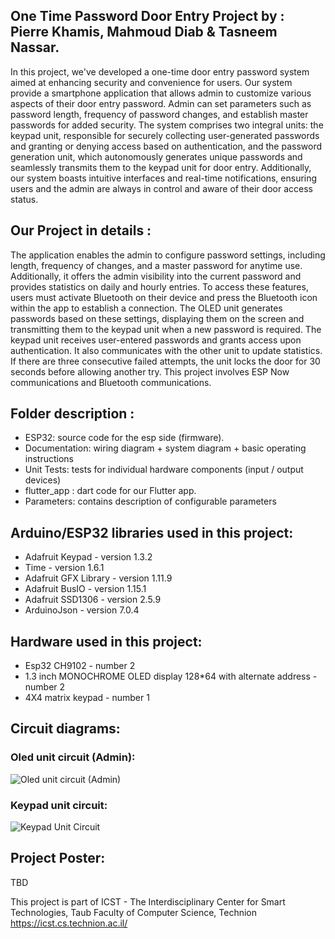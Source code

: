 ## One Time Password Door Entry Project by : Pierre Khamis, Mahmoud Diab & Tasneem Nassar.
In this project, we've developed a one-time door entry password system aimed at enhancing security and convenience for users. Our system provide a smartphone application that allows admin to customize various aspects of their door entry password. Admin can set parameters such as password length, frequency of password changes, and establish master passwords for added security. The system comprises two integral units: the keypad unit, responsible for securely collecting user-generated passwords and granting or denying access based on authentication, and the password generation unit, which autonomously generates unique passwords and seamlessly transmits them to the keypad unit for door entry. Additionally, our system boasts intuitive interfaces and real-time notifications, ensuring users and the admin are always in control and aware of their door access status.

## Our Project in details :
The application enables the admin to configure password settings, including length, frequency of changes, and a master password for anytime use. Additionally, it offers the admin visibility into the current password and provides statistics on daily and hourly entries. To access these features, users must activate Bluetooth on their device and press the Bluetooth icon within the app to establish a connection.
The OLED unit generates passwords based on these settings, displaying them on the screen and transmitting them to the keypad unit when a new password is required.
The keypad unit receives user-entered passwords and grants access upon authentication. It also communicates with the other unit to update statistics. If there are three consecutive failed attempts, the unit locks the door for 30 seconds before allowing another try.
This project involves ESP Now communications and Bluetooth communications.

## Folder description :
* ESP32: source code for the esp side (firmware).
* Documentation: wiring diagram + system diagram +  basic operating instructions
* Unit Tests: tests for individual hardware components (input / output devices)
* flutter_app : dart code for our Flutter app.
* Parameters: contains description of configurable parameters 

## Arduino/ESP32 libraries used in this project:
* Adafruit Keypad - version 1.3.2
* Time - version 1.6.1
* Adafruit GFX Library - version 1.11.9
* Adafruit BusIO - version 1.15.1
* Adafruit SSD1306 - version 2.5.9
* ArduinoJson - version 7.0.4

## Hardware used in this project:
* Esp32 CH9102 - number 2
* 1.3 inch MONOCHROME OLED display 128*64 with alternate address - number 2
* 4X4 matrix keypad - number 1

## Circuit diagrams:
### Oled unit circuit (Admin):
![Oled unit circuit (Admin)](https://github.com/mahmouddiab2000/one-time-password/blob/main/Documentation/Connection%20diagram/Oled%20unit%20circuit%20(Admin).png)

### Keypad unit circuit:
![Keypad Unit Circuit](https://github.com/mahmouddiab2000/one-time-password/blob/main/Documentation/Connection%20diagram/Keypad%20unit%20circuit.png)

## Project Poster:
TBD

This project is part of ICST - The Interdisciplinary Center for Smart Technologies, Taub Faculty of Computer Science, Technion
https://icst.cs.technion.ac.il/